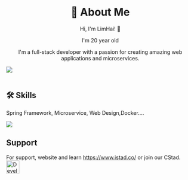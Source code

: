 <h1 align="center">🚀 About Me</h1>
<p align="center">Hi, I'm LimHai! 👋</p>
<p align="center">I'm 20 year old</p>
<p align="center">I'm a full-stack developer with a passion for creating amazing web applications and microservices.</p>

<img src="https://user-images.githubusercontent.com/73097560/115834477-dbab4500-a447-11eb-908a-139a6edaec5c.gif"><br><br>


## 🛠 Skills

Spring Framework, Microservice, Web Design,Docker....

![](https://komarev.com/ghpvc/?username=LHai-dev&label=PROFILE+VIEWS)

## Support
For support, website and learn https://www.istad.co/ or join our CStad.
<a href="[url]()"><img style="height:35px;width:35px" src="https://www.istad.co/resources/img/CSTAD_120.png" alt="Developer 3"></a>


